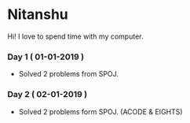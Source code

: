 # Nitanshu

Hi! I love to spend time with my computer.

### Day 1 ( 01-01-2019 )

- Solved 2 problems from SPOJ.

### Day 2 ( 02-01-2019 )

- Solved 2 problems form SPOJ. (ACODE & EIGHTS)

